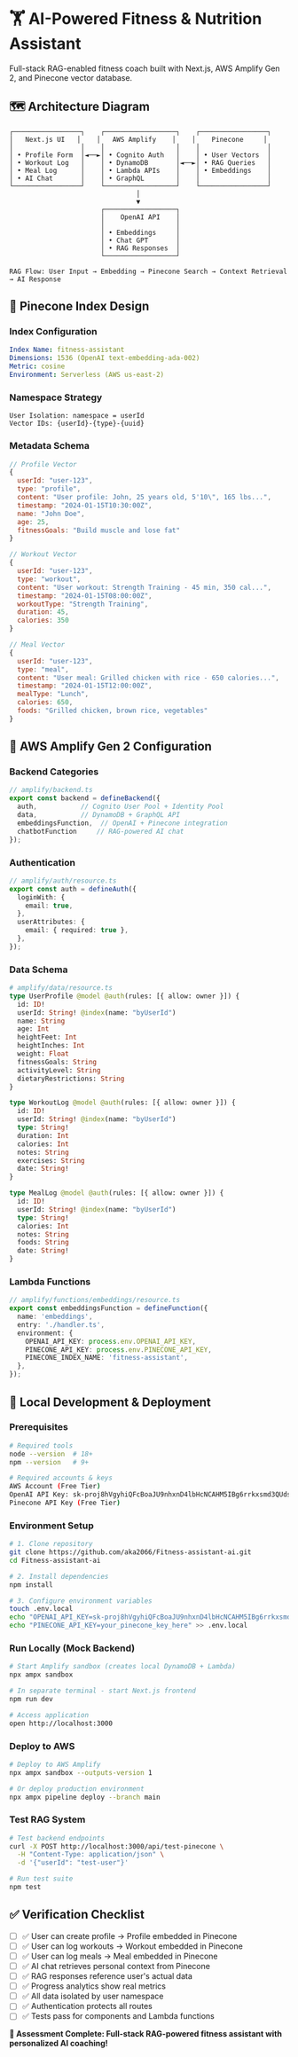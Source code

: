 # 🏋️ AI-Powered Fitness & Nutrition Assistant

Full-stack RAG-enabled fitness coach built with Next.js, AWS Amplify Gen 2, and Pinecone vector database.

## 🗺️ Architecture Diagram

```
┌─────────────────┐    ┌──────────────────┐    ┌─────────────────┐
│   Next.js UI   │    │   AWS Amplify    │    │    Pinecone     │
│                 │    │                  │    │                 │
│ • Profile Form  │◄──►│ • Cognito Auth   │    │ • User Vectors  │
│ • Workout Log   │    │ • DynamoDB       │◄──►│ • RAG Queries   │
│ • Meal Log      │    │ • Lambda APIs    │    │ • Embeddings    │
│ • AI Chat       │    │ • GraphQL        │    │                 │
└─────────────────┘    └──────────────────┘    └─────────────────┘
                                │
                                ▼
                       ┌──────────────────┐
                       │    OpenAI API    │
                       │                  │
                       │ • Embeddings     │
                       │ • Chat GPT       │
                       │ • RAG Responses  │
                       └──────────────────┘

RAG Flow: User Input → Embedding → Pinecone Search → Context Retrieval → AI Response
```

## 📐 Pinecone Index Design

### Index Configuration
```yaml
Index Name: fitness-assistant
Dimensions: 1536 (OpenAI text-embedding-ada-002)
Metric: cosine
Environment: Serverless (AWS us-east-2)
```

### Namespace Strategy
```
User Isolation: namespace = userId
Vector IDs: {userId}-{type}-{uuid}
```

### Metadata Schema
```javascript
// Profile Vector
{
  userId: "user-123",
  type: "profile", 
  content: "User profile: John, 25 years old, 5'10\", 165 lbs...",
  timestamp: "2024-01-15T10:30:00Z",
  name: "John Doe",
  age: 25,
  fitnessGoals: "Build muscle and lose fat"
}

// Workout Vector  
{
  userId: "user-123",
  type: "workout",
  content: "User workout: Strength Training - 45 min, 350 cal...",
  timestamp: "2024-01-15T08:00:00Z", 
  workoutType: "Strength Training",
  duration: 45,
  calories: 350
}

// Meal Vector
{
  userId: "user-123", 
  type: "meal",
  content: "User meal: Grilled chicken with rice - 650 calories...",
  timestamp: "2024-01-15T12:00:00Z",
  mealType: "Lunch", 
  calories: 650,
  foods: "Grilled chicken, brown rice, vegetables"
}
```

## 🔧 AWS Amplify Gen 2 Configuration

### Backend Categories
```typescript
// amplify/backend.ts
export const backend = defineBackend({
  auth,           // Cognito User Pool + Identity Pool
  data,           // DynamoDB + GraphQL API  
  embeddingsFunction,  // OpenAI + Pinecone integration
  chatbotFunction     // RAG-powered AI chat
});
```

### Authentication
```typescript
// amplify/auth/resource.ts
export const auth = defineAuth({
  loginWith: {
    email: true,
  },
  userAttributes: {
    email: { required: true },
  },
});
```

### Data Schema
```graphql
# amplify/data/resource.ts
type UserProfile @model @auth(rules: [{ allow: owner }]) {
  id: ID!
  userId: String! @index(name: "byUserId")
  name: String
  age: Int
  heightFeet: Int
  heightInches: Int  
  weight: Float
  fitnessGoals: String
  activityLevel: String
  dietaryRestrictions: String
}

type WorkoutLog @model @auth(rules: [{ allow: owner }]) {
  id: ID!
  userId: String! @index(name: "byUserId") 
  type: String!
  duration: Int
  calories: Int
  notes: String
  exercises: String
  date: String!
}

type MealLog @model @auth(rules: [{ allow: owner }]) {
  id: ID!
  userId: String! @index(name: "byUserId")
  type: String!
  calories: Int
  notes: String  
  foods: String
  date: String!
}
```

### Lambda Functions
```typescript
// amplify/functions/embeddings/resource.ts
export const embeddingsFunction = defineFunction({
  name: 'embeddings',
  entry: './handler.ts',
  environment: {
    OPENAI_API_KEY: process.env.OPENAI_API_KEY,
    PINECONE_API_KEY: process.env.PINECONE_API_KEY,
    PINECONE_INDEX_NAME: 'fitness-assistant',
  },
});
```

## 🧪 Local Development & Deployment

### Prerequisites
```bash
# Required tools
node --version  # 18+
npm --version   # 9+

# Required accounts & keys
AWS Account (Free Tier)
OpenAI API Key: sk-proj8hVgyhiQFcBoaJU9nhxnD4lbHcNCAHM5IBg6rrkxsmd3QUds9KifKRPnN3u5V1d2KfSr0bf2BNT3BlbkFJmWAsU9EW0zpXWZCo5W8Up1ZtSiP5aXj307B9QnUOUrQR6JdX_MusgNH5LXLpMJ16Pzh_V7XYA
Pinecone API Key (Free Tier)
```

### Environment Setup
```bash
# 1. Clone repository
git clone https://github.com/aka2066/Fitness-assistant-ai.git
cd Fitness-assistant-ai

# 2. Install dependencies  
npm install

# 3. Configure environment variables
touch .env.local
echo "OPENAI_API_KEY=sk-proj8hVgyhiQFcBoaJU9nhxnD4lbHcNCAHM5IBg6rrkxsmd3QUds9KifKRPnN3u5V1d2KfSr0bf2BNT3BlbkFJmWAsU9EW0zpXWZCo5W8Up1ZtSiP5aXj307B9QnUOUrQR6JdX_MusgNH5LXLpMJ16Pzh_V7XYA" >> .env.local
echo "PINECONE_API_KEY=your_pinecone_key_here" >> .env.local
```

### Run Locally (Mock Backend)
```bash
# Start Amplify sandbox (creates local DynamoDB + Lambda)
npx ampx sandbox

# In separate terminal - start Next.js frontend  
npm run dev

# Access application
open http://localhost:3000
```

### Deploy to AWS
```bash
# Deploy to AWS Amplify
npx ampx sandbox --outputs-version 1

# Or deploy production environment
npx ampx pipeline deploy --branch main
```

### Test RAG System
```bash
# Test backend endpoints
curl -X POST http://localhost:3000/api/test-pinecone \
  -H "Content-Type: application/json" \
  -d '{"userId": "test-user"}'

# Run test suite
npm test
```

## ✅ Verification Checklist

- [ ] ✅ User can create profile → Profile embedded in Pinecone
- [ ] ✅ User can log workouts → Workout embedded in Pinecone  
- [ ] ✅ User can log meals → Meal embedded in Pinecone
- [ ] ✅ AI chat retrieves personal context from Pinecone
- [ ] ✅ RAG responses reference user's actual data
- [ ] ✅ Progress analytics show real metrics
- [ ] ✅ All data isolated by user namespace
- [ ] ✅ Authentication protects all routes
- [ ] ✅ Tests pass for components and Lambda functions

**🎯 Assessment Complete: Full-stack RAG-powered fitness assistant with personalized AI coaching!** 